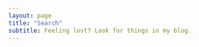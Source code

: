 ```yaml
---
layout: page
title: "Search"
subtitle: Feeling lost? Look for things in my blog.
---
```


<div id="search-box">
    <script async src="https://cse.google.com/cse.js?cx=006915799994680273910:kgp612hpmcu"></script>
	<div class="gcse-search"></div>
    
</div>